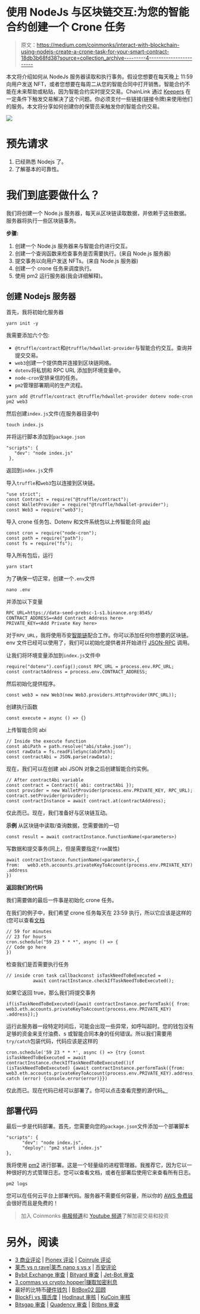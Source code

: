 # 使用 NodeJs 与区块链交互:为您的智能合约创建一个 Crone 任务

> 原文：<https://medium.com/coinmonks/interact-with-blockchain-using-nodejs-create-a-crone-task-for-your-smart-contract-18db3b68fd38?source=collection_archive---------4----------------------->

本文将介绍如何从 NodeJs 服务器读取和执行事务。假设您想要在每天晚上 11:59 向用户发送 NFT，或者您想要在每周二从您的智能合同中打开销售。智能合约不能在未来帮助或粘贴，因为智能合约实时提交交易。ChainLink 通过 [Keepers](https://docs.chain.link/docs/chainlink-keepers/introduction/) 在一定条件下触发交易解决了这个问题。你必须支付一些链接(链接令牌)来使用他们的服务。本文将分享如何创建你的保管员来触发你的智能合约交易。

![](img/7e3dcac85468f32f941bb226568c8cc8.png)

# 预先请求

1.  已经熟悉 Nodejs 了。
2.  了解基本的可靠性。

# 我们到底要做什么？

我们将创建一个 Node.js 服务器，每天从区块链读取数据，并依赖于这些数据。服务器将执行一些区块链事务。

**步骤:**

1.  创建一个 Node.js 服务器来与智能合约进行交互。
2.  创建一个查询函数来检查事务是否需要执行。(来自 Node.js 服务器)
3.  提交事务以向用户发送 NFTs。(来自 Node.js 服务器)
4.  创建一个 crone 任务来调度执行。
5.  使用 pm2 运行服务器(我会详细解释)。

## 创建 Nodejs 服务器

首先，我将初始化服务器

```
yarn init -y
```

我需要添加六个包:

*   `@truffle/contract`和`@truffle/hdwallet-provider`与智能合约交互。查询并提交交易。
*   `web3`创建一个提供商并连接到区块链网络。
*   `dotenv`将私钥和 RPC URL 添加到环境变量中。
*   `node-cron`安排亲信的任务。
*   `pm2`管理部署期间的生产流程。

```
yarn add @truffle/contract @truffle/hdwallet-provider dotenv node-cron pm2 web3
```

然后创建`index.js`文件(在服务器目录中)

```
touch index.js
```

并将运行脚本添加到`package.json`

```
"scripts": {    
   "dev": "node index.js" 
 },
```

返回到`index.js`文件

导入`truffle`和`web3`包以连接到区块链。

```
"use strict";
const Contract = require("@truffle/contract");
const WalletProvider = require("@truffle/hdwallet-provider");
const Web3 = require("web3");
```

导入 crone 任务包、Dotenv 和文件系统包以上传智能合同 [abi](https://docs.soliditylang.org/en/v0.8.13/abi-spec.html)

```
const cron = require("node-cron"); 
const path = require("path");
const fs = require("fs");
```

导入所有包后，运行

```
yarn start
```

为了确保一切正常，创建一个`.env`文件

```
nano .env
```

并添加以下变量

```
RPC_URL=https://data-seed-prebsc-1-s1.binance.org:8545/
CONTRACT_ADDRESS=<Add Contract Address here>
PRIVATE_KEY=<Add Private Key here>
```

对于`RPV_URL`，我将使用币安[智能链](https://www.youtube.com/watch?v=iJDoc0kvXLc)配合工作。你可以添加任何你想要的区块链。env 文件已经可以使用了，我们可以初始化提供者并开始进行 [JSON-RPC](https://ethereum.org/en/developers/docs/apis/json-rpc/) 调用。

让我们将环境变量添加到`index.js`文件中

```
require("dotenv").config();const RPC_URL = process.env.RPC_URL;
const contractAddress = process.env.CONTRACT_ADDRESS;
```

然后初始化提供程序。

```
const web3 = new Web3(new Web3.providers.HttpProvider(RPC_URL));
```

创建执行函数

```
const execute = async () => {}
```

上传智能合同 abi

```
// Inside the execute function
const abiPath = path.resolve("abi/stake.json");  
const rawData = fs.readFileSync(abiPath);  
const contractAbi = JSON.parse(rawData);
```

现在，我们可以在创建 abi JSON 对象之后创建智能合约实例。

```
// After contractAbi variable
const contract = Contract({ abi: contractAbi });  
const provider = new WalletProvider(process.env.PRIVATE_KEY, RPC_URL);  
contract.setProvider(provider);  
const contractInstance = await contract.at(contractAddress);
```

仅此而已。现在，我们准备好与区块链互动。

**示例**
从区块链中读取/查询数据，您需要做的一切

```
const result = await contractInstance.functionName(<parameters>)
```

写数据和提交事务(同上，但是需要指定`from`属性)

```
await contractInstance.functionName(<parameters>,{
from:   web3.eth.accounts.privateKeyToAccount(process.env.PRIVATE_KEY)              .address
})
```

**返回我们的代码**

我们需要做的最后一件事是初始化 crone 任务。

在我们的例子中，我们希望 crone 任务每天在 23:59 执行，所以它应该是这样的(您可以查看[文档](https://www.npmjs.com/package/node-cron)

```
// 59 for minutes
// 23 for hours
cron.schedule("59 23 * * *", async () => {
// Code go here
})
```

检查我们是否需要执行任务

```
// inside cron task callbackconst isTaskNeedToBeExecuted = 
          await contractInstance.checkIfTaskNeedToBeExecuted();
```

如果它返回 true，那么我们将提交事务

```
if(isTaskNeedToBeExecuted){await contractInstance.performTask({ from:       web3.eth.accounts.privateKeyToAccount(process.env.PRIVATE_KEY)              .address});}
```

运行此服务器一段特定时间后，可能会出现一些异常，如呼叫超时。您的钱包没有足够的资金来支付油费、s 或智能合同本身的任何错误。所以我们需要用`try/catch`包装代码，代码应该是这样的

```
cron.schedule('59 23 * * *', async () => {try {const isTaskNeedToBeExecuted = await contractInstance.checkIfTaskNeedToBeExecuted()if (isTaskNeedToBeExecuted) {await contractInstance.performTask({from: web3.eth.accounts.privateKeyToAccount(process.env.PRIVATE_KEY).address,})}} catch (error) {console.error(error)}})
```

仅此而已。现在代码已经可以部署了。你可以点击查看完整的源代码[。](https://gist.github.com/yehia67/75e0f18d5eee51a93520d402b62ef3e1)

## 部署代码

最后一步是代码部署。首先，您需要向您的`package.json`文件添加一个部署脚本

```
"scripts": {    
      "dev": "node index.js",    
      "deploy": "pm2 start index.js"  
},
```

我将使用 [pm2](https://www.npmjs.com/package/pm2) 进行部署。这是一个轻量级的进程管理器。我推荐它，因为它以一种很好的方式管理日志。您可以查看文档，或者在部署后使用它来查看所有日志。

```
pm2 logs
```

您可以在任何云平台上部署代码。服务器不需要任何容量，所以你的 [AWS 免费层](https://docs.aws.amazon.com/AWSEC2/latest/UserGuide/concepts.html)会很好而且是免费的！

> 加入 Coinmonks [电报频道](https://t.me/coincodecap)和 [Youtube 频道](https://www.youtube.com/c/coinmonks/videos)了解加密交易和投资

# 另外，阅读

*   [3 商业评论](/coinmonks/3commas-review-an-excellent-crypto-trading-bot-2020-1313a58bec92) | [Pionex 评论](https://coincodecap.com/pionex-review-exchange-with-crypto-trading-bot) | [Coinrule 评论](/coinmonks/coinrule-review-2021-a-beginner-friendly-crypto-trading-bot-daf0504848ba)
*   [莱杰 vs n rave](/coinmonks/ledger-vs-ngrave-zero-7e40f0c1d694)|[莱杰 nano s vs x](/coinmonks/ledger-nano-s-vs-x-battery-hardware-price-storage-59a6663fe3b0) | [币安评论](/coinmonks/binance-review-ee10d3bf3b6e)
*   [Bybit Exchange 审查](/coinmonks/bybit-exchange-review-dbd570019b71) | [Bityard 审查](https://coincodecap.com/bityard-reivew) | [Jet-Bot 审查](https://coincodecap.com/jet-bot-review)
*   [3 commas vs crypto hopper](/coinmonks/3commas-vs-pionex-vs-cryptohopper-best-crypto-bot-6a98d2baa203)|[赚取加密利息](/coinmonks/earn-crypto-interest-b10b810fdda3)
*   最好的比特币[硬件钱包](/coinmonks/hardware-wallets-dfa1211730c6) | [BitBox02 回顾](/coinmonks/bitbox02-review-your-swiss-bitcoin-hardware-wallet-c36c88fff29)
*   [BlockFi vs 摄氏度](/coinmonks/blockfi-vs-celsius-vs-hodlnaut-8a1cc8c26630) | [Hodlnaut 审核](/coinmonks/hodlnaut-review-best-way-to-hodl-is-to-earn-interest-on-your-bitcoin-6658a8c19edf) | [KuCoin 审核](https://coincodecap.com/kucoin-review)
*   [Bitsgap 审查](/coinmonks/bitsgap-review-a-crypto-trading-bot-that-makes-easy-money-a5d88a336df2) | [Quadency 审查](/coinmonks/quadency-review-a-crypto-trading-automation-platform-3068eaa374e1) | [Bitbns 审查](/coinmonks/bitbns-review-38256a07e161)